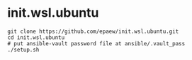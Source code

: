 # init.wsl.ubuntu

```
git clone https://github.com/epaew/init.wsl.ubuntu.git
cd init.wsl.ubuntu
# put ansible-vault password file at ansible/.vault_pass
./setup.sh
```
